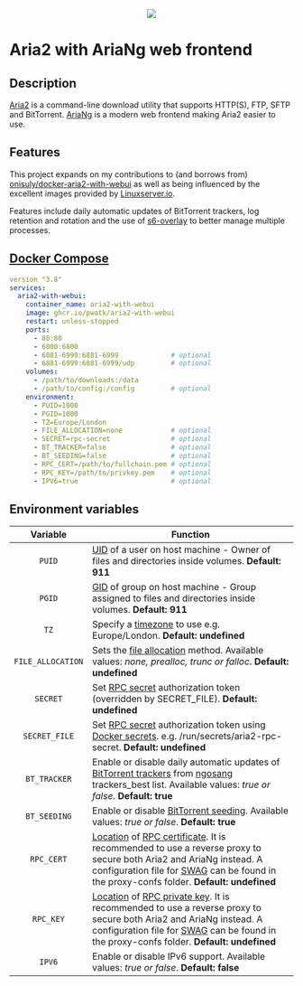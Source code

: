 <p align="center">
  <img src="https://raw.githubusercontent.com/mayswind/AriaNg-Native/master/assets/AriaNg.ico" />
</p>

# Aria2 with AriaNg web frontend

## Description

[Aria2](https://github.com/aria2/aria2) is a command-line download utility that supports HTTP(S), FTP, SFTP and BitTorrent. [AriaNg](https://github.com/mayswind/AriaNg) is a modern web frontend making Aria2 easier to use.

## Features

This project expands on my contributions to (and borrows from) [onisuly/docker-aria2-with-webui](https://github.com/onisuly/docker-aria2-with-webui) as well as being influenced by the excellent images provided by [Linuxserver.io](https://www.linuxserver.io/).

Features include daily automatic updates of BitTorrent trackers, log retention and rotation and the use of [s6-overlay](https://github.com/just-containers/s6-overlay) to better manage multiple processes.

## [Docker Compose](https://docs.docker.com/compose/compose-file/compose-file-v3/)

```yaml
version "3.8"
services:
  aria2-with-webui:
    container_name: aria2-with-webui
    image: ghcr.io/pwatk/aria2-with-webui
    restart: unless-stopped
    ports:
      - 80:80
      - 6800:6800
      - 6881-6999:6881-6999             # optional
      - 6881-6999:6881-6999/udp         # optional
    volumes:
      - /path/to/downloads:/data
      - /path/to/config:/config         # optional
    environment:
      - PUID=1000
      - PGID=1000
      - TZ=Europe/London
      - FILE_ALLOCATION=none            # optional
      - SECRET=rpc-secret               # optional
      - BT_TRACKER=false                # optional
      - BT_SEEDING=false                # optional
      - RPC_CERT=/path/to/fullchain.pem # optional
      - RPC_KEY=/path/to/privkey.pem    # optional
      - IPV6=true                       # optional
```

## Environment variables

| Variable | Function |
| :----: | --- |
| `PUID` | [UID](https://en.wikipedia.org/wiki/Passwd "A user identifier, often abbreviated to user ID or UID") of a user on host machine - Owner of files and directories inside volumes. **Default: 911** |
| `PGID` | [GID](https://en.wikipedia.org/wiki/Group_identifier "A group identifier, often abbreviated to GID") of group on host machine - Group assigned to files and directories inside volumes. **Default: 911** |
| `TZ` | Specify a [timezone](https://en.wikipedia.org/wiki/List_of_tz_database_time_zones) to use e.g. Europe/London. **Default: undefined** |
| `FILE_ALLOCATION` | Sets the [file allocation](https://aria2.github.io/manual/en/html/aria2c.html#cmdoption-file-allocation "--file-allocation=<METHOD>") method. Available values: *none, prealloc, trunc or falloc*. **Default: undefined** |
| `SECRET` | Set [RPC secret](https://aria2.github.io/manual/en/html/aria2c.html#cmdoption-rpc-secret "--rpc-secret=<TOKEN>") authorization token (overridden by SECRET_FILE). **Default: undefined** |
| `SECRET_FILE` | Set [RPC secret](https://aria2.github.io/manual/en/html/aria2c.html#cmdoption-rpc-secret "--rpc-secret=<TOKEN>") authorization token using [Docker secrets](https://docs.docker.com/compose/compose-file/compose-file-v3/#secrets). e.g. /run/secrets/aria2-rpc-secret. **Default: undefined** |
| `BT_TRACKER` | Enable or disable daily automatic updates of [BitTorrent trackers](https://aria2.github.io/manual/en/html/aria2c.html#cmdoption-bt-tracker "--bt-tracker=<URI>[,...]") from [ngosang](https://github.com/ngosang/trackerslist) trackers_best list. Available values: *true or false*. **Default: true** |
| `BT_SEEDING` | Enable or disable [BitTorrent seeding](https://aria2.github.io/manual/en/html/aria2c.html#cmdoption-seed-time "--seed-time=0"). Available values: *true or false*. **Default: true** |
| `RPC_CERT` | [Location](https://docs.docker.com/storage/bind-mounts/) of [RPC certificate](https://aria2.github.io/manual/en/html/aria2c.html#cmdoption-rpc-certificate "--rpc-certificate=<FILE>"). It is recommended to use a reverse proxy to secure both Aria2 and AriaNg instead. A configuration file for [SWAG](https://github.com/linuxserver/docker-swag) can be found in the proxy-confs folder. **Default: undefined** |
| `RPC_KEY` | [Location](https://docs.docker.com/storage/bind-mounts/) of [RPC private key](https://aria2.github.io/manual/en/html/aria2c.html#cmdoption-rpc-private-key "--rpc-private-key=<FILE>"). It is recommended to use a reverse proxy to secure both Aria2 and AriaNg instead. A configuration file for [SWAG](https://github.com/linuxserver/docker-swag) can be found in the proxy-confs folder. **Default: undefined** |
| `IPV6` | Enable or disable IPv6 support. Available values: *true or false*. **Default: false** |
